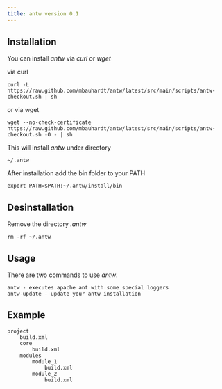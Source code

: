 ```yaml
---
title: antw version 0.1
---
```


## Installation
You can install *antw* via *curl* or *wget*  

via curl

    curl -L https://raw.github.com/mbauhardt/antw/latest/src/main/scripts/antw-checkout.sh | sh

or via wget

    wget --no-check-certificate https://raw.github.com/mbauhardt/antw/latest/src/main/scripts/antw-checkout.sh -O - | sh


This will install *antw* under directory

    ~/.antw

After installation add the bin folder to your PATH

    export PATH=$PATH:~/.antw/install/bin



## Desinstallation
Remove the directory *.antw*

    rm -rf ~/.antw



## Usage
There are two commands to use *antw*.

    antw - executes apache ant with some special loggers
    antw-update - update your antw installation


## Example

    project
        build.xml
        core
            build.xml
        modules
            module_1
                build.xml
            module_2
                build.xml


